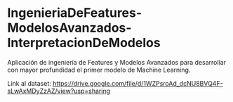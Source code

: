 # IngenieriaDeFeatures-ModelosAvanzados-InterpretacionDeModelos
Aplicación de ingeniería de Features y Modelos Avanzados para desarrollar con mayor profundidad el primer modelo de Machine Learning. 

Link al dataset: https://drive.google.com/file/d/1WZPsroAd_dcNU8BVQ4F-sLwAxMDyZzAZ/view?usp=sharing
